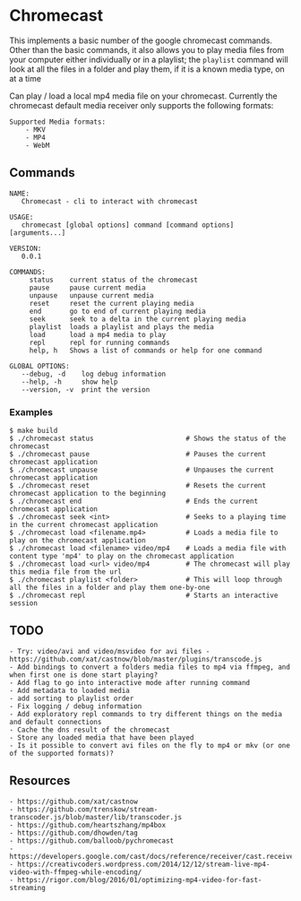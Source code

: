 # Chromecast
This implements a basic number of the google chromecast commands. Other than the basic commands, it also allows you to play media files from your computer either individually or in a playlist; the `playlist` command will look at all the files in a folder and play them, if it is a known media type, on at a time

Can play / load a local mp4 media file on your chromecast. Currently the chromecast default media receiver only supports the following formats:

```
Supported Media formats:
    - MKV
    - MP4
    - WebM
```

## Commands
```
NAME:
   Chromecast - cli to interact with chromecast

USAGE:
   chromecast [global options] command [command options] [arguments...]

VERSION:
   0.0.1

COMMANDS:
     status    current status of the chromecast
     pause     pause current media
     unpause   unpause current media
     reset     reset the current playing media
     end       go to end of current playing media
     seek      seek to a delta in the current playing media
     playlist  loads a playlist and plays the media
     load      load a mp4 media to play
     repl      repl for running commands
     help, h   Shows a list of commands or help for one command

GLOBAL OPTIONS:
   --debug, -d    log debug information
   --help, -h     show help
   --version, -v  print the version
```

### Examples
```
$ make build
$ ./chromecast status                       # Shows the status of the chromecast
$ ./chromecast pause                        # Pauses the current chromecast application
$ ./chromecast unpause                      # Unpauses the current chromecast application
$ ./chromecast reset                        # Resets the current chromecast application to the beginning
$ ./chromecast end                          # Ends the current chromecast application
$ ./chromecast seek <int>                   # Seeks to a playing time in the current chromecast application
$ ./chromecast load <filename.mp4>          # Loads a media file to play on the chromecast application
$ ./chromecast load <filename> video/mp4    # Loads a media file with content type 'mp4' to play on the chromecast application
$ ./chromecast load <url> video/mp4         # The chromecast will play this media file from the url
$ ./chromecast playlist <folder>            # This will loop through all the files in a folder and play them one-by-one
$ ./chromecast repl                         # Starts an interactive session
```

## TODO
```
- Try: video/avi and video/msvideo for avi files - https://github.com/xat/castnow/blob/master/plugins/transcode.js
- Add bindings to convert a folders media files to mp4 via ffmpeg, and when first one is done start playing?
- Add flag to go into interactive mode after running command
- Add metadata to loaded media
- add sorting to playlist order
- Fix logging / debug information
- Add exploratory repl commands to try different things on the media and default connections
- Cache the dns result of the chromecast
- Store any loaded media that have been played
- Is it possible to convert avi files on the fly to mp4 or mkv (or one of the supported formats)?
```

## Resources
```
- https://github.com/xat/castnow
- https://github.com/trenskow/stream-transcoder.js/blob/master/lib/transcoder.js
- https://github.com/heartszhang/mp4box
- https://github.com/dhowden/tag
- https://github.com/balloob/pychromecast
- https://developers.google.com/cast/docs/reference/receiver/cast.receiver.media
- https://creativcoders.wordpress.com/2014/12/12/stream-live-mp4-video-with-ffmpeg-while-encoding/
- https://rigor.com/blog/2016/01/optimizing-mp4-video-for-fast-streaming
```
